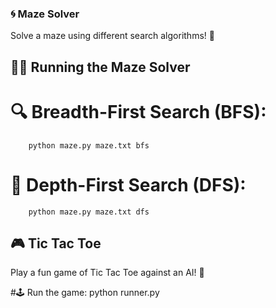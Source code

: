 ### 🌀 Maze Solver
Solve a maze using different search algorithms! 🏁

## 🏃‍♂️ Running the Maze Solver
# 🔍 Breadth-First Search (BFS):
        python maze.py maze.txt bfs
# 🌲 Depth-First Search (DFS):
        python maze.py maze.txt dfs


      
## 🎮 Tic Tac Toe
Play a fun game of Tic Tac Toe against an AI! 🤖

#🕹️ Run the game:
        python runner.py
